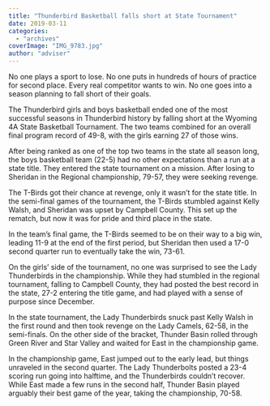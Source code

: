 ```yaml
---
title: "Thunderbird Basketball falls short at State Tournament"
date: 2019-03-11
categories: 
  - "archives"
coverImage: "IMG_9783.jpg"
author: "adviser"
---
```


No one plays a sport to lose. No one puts in hundreds of hours of practice for second place. Every real competitor wants to win. No one goes into a season planning to fall short of their goals.

The Thunderbird girls and boys basketball ended one of the most successful seasons in Thunderbird history by falling short at the Wyoming 4A State Basketball Tournament. The two teams combined for an overall final program record of 49-8, with the girls earning 27 of those wins.

After being ranked as one of the top two teams in the state all season long, the boys basketball team (22-5) had no other expectations than a run at a state title. They entered the state tournament on a mission. After losing to Sheridan in the Regional championship, 79-57, they were seeking revenge.

The T-Birds got their chance at revenge, only it wasn’t for the state title. In the semi-final games of the tournament, the T-Birds stumbled against Kelly Walsh, and Sheridan was upset by Campbell County. This set up the rematch, but now it was for pride and third place in the state.

In the team’s final game, the T-Birds seemed to be on their way to a big win, leading 11-9 at the end of the first period, but Sheridan then used a 17-0 second quarter run to eventually take the win, 73-61.

On the girls’ side of the tournament, no one was surprised to see the Lady Thunderbirds in the championship. While they had stumbled in the regional tournament, falling to Campbell County, they had posted the best record in the state, 27-2 entering the title game, and had played with a sense of purpose since December.

In the state tournament, the Lady Thunderbirds snuck past Kelly Walsh in the first round and then took revenge on the Lady Camels, 62-58, in the semi-finals. On the other side of the bracket, Thunder Basin rolled through Green River and Star Valley and waited for East in the championship game.

In the championship game, East jumped out to the early lead, but things unraveled in the second quarter. The Lady Thunderbolts posted a 23-4 scoring run going into halftime, and the Thunderbirds couldn’t recover. While East made a few runs in the second half, Thunder Basin played arguably their best game of the year, taking the championship, 70-58.
